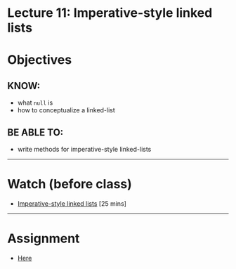 # Lecture 11: Imperative-style linked lists

# Objectives

## KNOW:
- what `null` is
- how to conceptualize a linked-list
  
## BE ABLE TO:
- write methods for imperative-style linked-lists

---
# Watch (before class)

- [Imperative-style linked lists](https://mediaspace.berry.edu/media/unit0-lecture08-imperative-ll/1_ivizyp5k) [25 mins]


---
# Assignment

- [Here](work/hw11.md)




